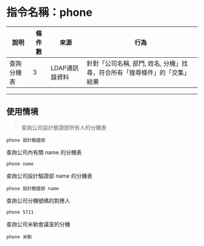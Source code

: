 # 指令名稱：phone

| 說明 | 條件數 | 來源 | 行為 |
| --- | --- | --- | --- |
| 查詢分機表 | 3 | LDAP通訊錄資料 | 針對「公司名稱, 部門, 姓名, 分機」找尋，符合所有「搜尋條件」的「交集」結果 |

---

## 使用情境

> 查詢公司設計驗證部所有人的分機表

```
phone 設計驗證部
```

查詢公司內有關 name 的分機表

```
phone name
```

查詢公司設計驗證部 name 的分機表

```
phone 設計驗證部 name
```

查詢公司分機號碼的對應人

```
phone 5711
```

查詢公司米勒會議室的分機

```
phone 米勒
```




